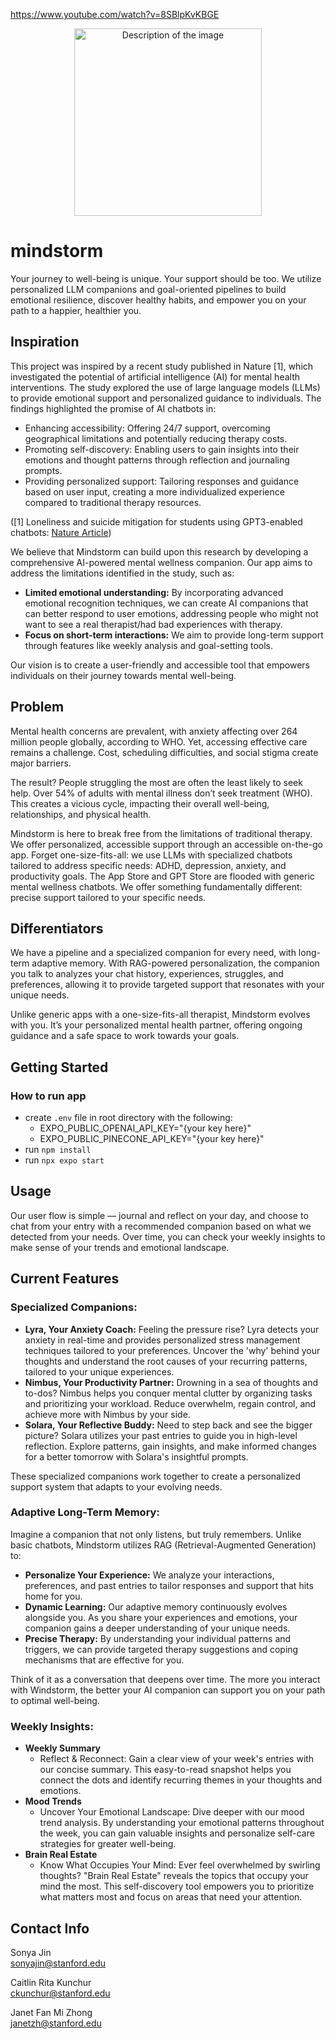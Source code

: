 https://www.youtube.com/watch?v=8SBlpKvKBGE

<div align="center">
    <img src="https://github.com/ckunchur/MindStorm-mobile/blob/main/assets/Blue%20White%20Minimal%20Creative%20Illustration%20Short%20Link%20Application%20Online%20Poster.png?raw=true" width="300" alt="Description of the image">
</div>

# mindstorm

Your journey to well-being is unique. Your support should be too. We utilize personalized LLM companions and goal-oriented pipelines to build emotional resilience, discover healthy habits, and empower you on your path to a happier, healthier you.

## Inspiration

This project was inspired by a recent study published in Nature [1], which investigated the potential of artificial intelligence (AI) for mental health interventions. The study explored the use of large language models (LLMs) to provide emotional support and personalized guidance to individuals. The findings highlighted the promise of AI chatbots in:

- Enhancing accessibility: Offering 24/7 support, overcoming geographical limitations and potentially reducing therapy costs.
- Promoting self-discovery: Enabling users to gain insights into their emotions and thought patterns through reflection and journaling prompts.
- Providing personalized support: Tailoring responses and guidance based on user input, creating a more individualized experience compared to traditional therapy resources.

([1] Loneliness and suicide mitigation for students using GPT3-enabled chatbots: [Nature Article](https://www.nature.com/articles/s44184-023-00047-6#Sec10))

We believe that Mindstorm can build upon this research by developing a comprehensive AI-powered mental wellness companion. Our app aims to address the limitations identified in the study, such as:

- **Limited emotional understanding:** By incorporating advanced emotional recognition techniques, we can create AI companions that can better respond to user emotions, addressing people who might not want to see a real therapist/had bad experiences with therapy.
- **Focus on short-term interactions:** We aim to provide long-term support through features like weekly analysis and goal-setting tools.

Our vision is to create a user-friendly and accessible tool that empowers individuals on their journey towards mental well-being.

## Problem

Mental health concerns are prevalent, with anxiety affecting over 264 million people globally, according to WHO. Yet, accessing effective care remains a challenge. Cost, scheduling difficulties, and social stigma create major barriers.

The result? People struggling the most are often the least likely to seek help. Over 54% of adults with mental illness don’t seek treatment (WHO). This creates a vicious cycle, impacting their overall well-being, relationships, and physical health.

Mindstorm is here to break free from the limitations of traditional therapy. We offer personalized, accessible support through an accessible on-the-go app. Forget one-size-fits-all: we use LLMs with specialized chatbots tailored to address specific needs: ADHD, depression, anxiety, and productivity goals. The App Store and GPT Store are flooded with generic mental wellness chatbots. We offer something fundamentally different: precise support tailored to your specific needs.

## Differentiators

We have a pipeline and a specialized companion for every need, with long-term adaptive memory. With RAG-powered personalization, the companion you talk to analyzes your chat history, experiences, struggles, and preferences, allowing it to provide targeted support that resonates with your unique needs.

Unlike generic apps with a one-size-fits-all therapist, Mindstorm evolves with you. It’s your personalized mental health partner, offering ongoing guidance and a safe space to work towards your goals.

## Getting Started
### How to run app
- create `.env` file in root directory with the following:
  - EXPO_PUBLIC_OPENAI_API_KEY="{your key here}"
  - EXPO_PUBLIC_PINECONE_API_KEY="{your key here}"
- run `npm install` 
- run `npx expo start`

## Usage

Our user flow is simple — journal and reflect on your day, and choose to chat from your entry with a recommended companion based on what we detected from your needs. Over time, you can check your weekly insights to make sense of your trends and emotional landscape.

## Current Features

### Specialized Companions:
- **Lyra, Your Anxiety Coach:** Feeling the pressure rise? Lyra detects your anxiety in real-time and provides personalized stress management techniques tailored to your preferences. Uncover the 'why' behind your thoughts and understand the root causes of your recurring patterns, tailored to your unique experiences.
- **Nimbus, Your Productivity Partner:** Drowning in a sea of thoughts and to-dos? Nimbus helps you conquer mental clutter by organizing tasks and prioritizing your workload. Reduce overwhelm, regain control, and achieve more with Nimbus by your side.
- **Solara, Your Reflective Buddy:** Need to step back and see the bigger picture? Solara utilizes your past entries to guide you in high-level reflection. Explore patterns, gain insights, and make informed changes for a better tomorrow with Solara's insightful prompts.

These specialized companions work together to create a personalized support system that adapts to your evolving needs.

### Adaptive Long-Term Memory:

Imagine a companion that not only listens, but truly remembers. Unlike basic chatbots, Mindstorm utilizes RAG (Retrieval-Augmented Generation) to:

- **Personalize Your Experience:** We analyze your interactions, preferences, and past entries to tailor responses and support that hits home for you.
- **Dynamic Learning:** Our adaptive memory continuously evolves alongside you. As you share your experiences and emotions, your companion gains a deeper understanding of your unique needs.
- **Precise Therapy:** By understanding your individual patterns and triggers, we can provide targeted therapy suggestions and coping mechanisms that are effective for you.

Think of it as a conversation that deepens over time. The more you interact with Windstorm, the better your AI companion can support you on your path to optimal well-being.

### Weekly Insights:
- **Weekly Summary**
    - Reflect & Reconnect: Gain a clear view of your week's entries with our concise summary. This easy-to-read snapshot helps you connect the dots and identify recurring themes in your thoughts and emotions.
- **Mood Trends**
    - Uncover Your Emotional Landscape: Dive deeper with our mood trend analysis. By understanding your emotional patterns throughout the week, you can gain valuable insights and personalize self-care strategies for greater well-being.
- **Brain Real Estate**
    - Know What Occupies Your Mind: Ever feel overwhelmed by swirling thoughts? "Brain Real Estate" reveals the topics that occupy your mind the most. This self-discovery tool empowers you to prioritize what matters most and focus on areas that need your attention.

## Contact Info

Sonya Jin  
sonyajin@stanford.edu

Caitlin Rita Kunchur  
ckunchur@stanford.edu

Janet Fan Mi Zhong  
janetzh@stanford.edu

